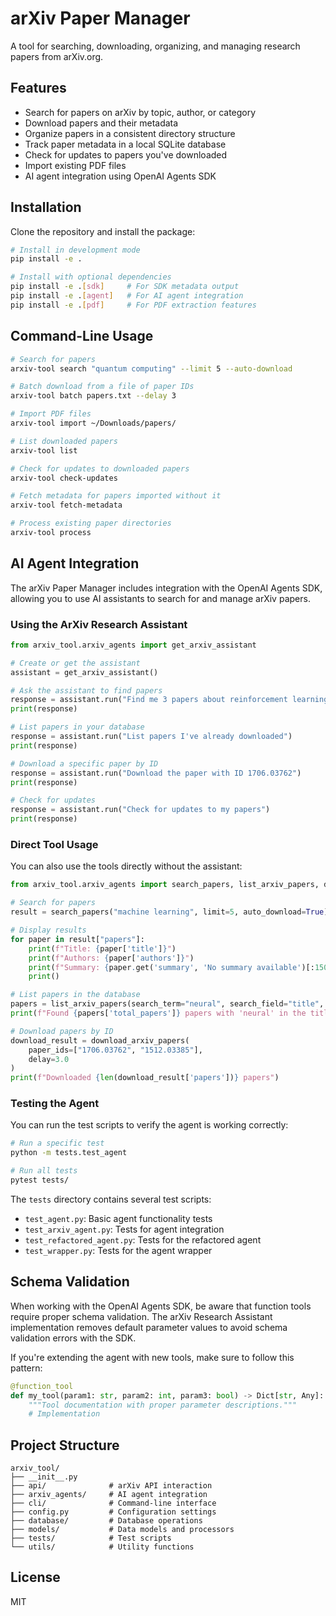# arXiv Paper Manager

A tool for searching, downloading, organizing, and managing research papers from arXiv.org.

## Features

- Search for papers on arXiv by topic, author, or category
- Download papers and their metadata
- Organize papers in a consistent directory structure
- Track paper metadata in a local SQLite database
- Check for updates to papers you've downloaded
- Import existing PDF files
- AI agent integration using OpenAI Agents SDK

## Installation

Clone the repository and install the package:

```bash
# Install in development mode
pip install -e .

# Install with optional dependencies
pip install -e .[sdk]     # For SDK metadata output
pip install -e .[agent]   # For AI agent integration
pip install -e .[pdf]     # For PDF extraction features
```

## Command-Line Usage

```bash
# Search for papers
arxiv-tool search "quantum computing" --limit 5 --auto-download

# Batch download from a file of paper IDs
arxiv-tool batch papers.txt --delay 3

# Import PDF files
arxiv-tool import ~/Downloads/papers/

# List downloaded papers
arxiv-tool list

# Check for updates to downloaded papers
arxiv-tool check-updates

# Fetch metadata for papers imported without it
arxiv-tool fetch-metadata

# Process existing paper directories
arxiv-tool process
```

## AI Agent Integration

The arXiv Paper Manager includes integration with the OpenAI Agents SDK, allowing you to use AI assistants to search for and manage arXiv papers.

### Using the ArXiv Research Assistant

```python
from arxiv_tool.arxiv_agents import get_arxiv_assistant

# Create or get the assistant
assistant = get_arxiv_assistant()

# Ask the assistant to find papers
response = assistant.run("Find me 3 papers about reinforcement learning in healthcare")
print(response)

# List papers in your database
response = assistant.run("List papers I've already downloaded")
print(response)

# Download a specific paper by ID
response = assistant.run("Download the paper with ID 1706.03762")
print(response)

# Check for updates
response = assistant.run("Check for updates to my papers")
print(response)
```

### Direct Tool Usage

You can also use the tools directly without the assistant:

```python
from arxiv_tool.arxiv_agents import search_papers, list_arxiv_papers, download_arxiv_papers

# Search for papers
result = search_papers("machine learning", limit=5, auto_download=True)

# Display results
for paper in result["papers"]:
    print(f"Title: {paper['title']}")
    print(f"Authors: {paper['authors']}")
    print(f"Summary: {paper.get('summary', 'No summary available')[:150]}...")
    print()

# List papers in the database
papers = list_arxiv_papers(search_term="neural", search_field="title", limit=10)
print(f"Found {papers['total_papers']} papers with 'neural' in the title")

# Download papers by ID
download_result = download_arxiv_papers(
    paper_ids=["1706.03762", "1512.03385"],
    delay=3.0
)
print(f"Downloaded {len(download_result['papers'])} papers")
```

### Testing the Agent

You can run the test scripts to verify the agent is working correctly:

```bash
# Run a specific test
python -m tests.test_agent

# Run all tests
pytest tests/
```

The `tests` directory contains several test scripts:
- `test_agent.py`: Basic agent functionality tests
- `test_arxiv_agent.py`: Tests for agent integration
- `test_refactored_agent.py`: Tests for the refactored agent
- `test_wrapper.py`: Tests for the agent wrapper

## Schema Validation

When working with the OpenAI Agents SDK, be aware that function tools require proper schema validation. The arXiv Research Assistant implementation removes default parameter values to avoid schema validation errors with the SDK.

If you're extending the agent with new tools, make sure to follow this pattern:

```python
@function_tool
def my_tool(param1: str, param2: int, param3: bool) -> Dict[str, Any]:
    """Tool documentation with proper parameter descriptions."""
    # Implementation
```

## Project Structure

```
arxiv_tool/
├── __init__.py
├── api/              # arXiv API interaction
├── arxiv_agents/     # AI agent integration
├── cli/              # Command-line interface
├── config.py         # Configuration settings
├── database/         # Database operations
├── models/           # Data models and processors
├── tests/            # Test scripts
└── utils/            # Utility functions
```

## License

MIT